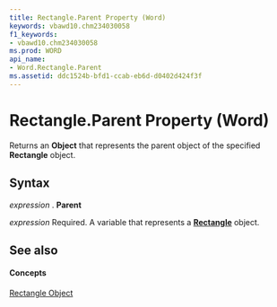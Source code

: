 ```yaml
---
title: Rectangle.Parent Property (Word)
keywords: vbawd10.chm234030058
f1_keywords:
- vbawd10.chm234030058
ms.prod: WORD
api_name:
- Word.Rectangle.Parent
ms.assetid: ddc1524b-bfd1-ccab-eb6d-d0402d424f3f
---
```



# Rectangle.Parent Property (Word)

Returns an  **Object** that represents the parent object of the specified **Rectangle** object.


## Syntax

 _expression_ . **Parent**

 _expression_ Required. A variable that represents a **[Rectangle](rectangle-object-word.md)** object.


## See also


#### Concepts


[Rectangle Object](rectangle-object-word.md)

